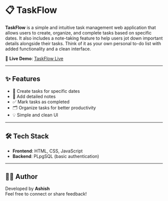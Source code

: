 # 📋 TaskFlow

**TaskFlow** is a simple and intuitive task management web application that allows users to create, organize, and complete tasks based on specific dates. It also includes a note-taking feature to help users jot down important details alongside their tasks. Think of it as your own personal to-do list with added functionality and a clean interface.

🔗 **Live Demo**: [TaskFlow Live](https://taskflowproject.netlify.app)

---

## ✨ Features

- 📅 Create tasks for specific dates
- 📝 Add detailed notes
- ✅ Mark tasks as completed
- 🗂️ Organize tasks for better productivity
- 💡 Simple and clean UI

---

## 🛠️ Tech Stack

- **Frontend**: HTML, CSS, JavaScript  
- **Backend**: PLpgSQL (basic authentication)

---

## 🙋‍♂️ Author

Developed by **Ashish**  
Feel free to connect or share feedback!

